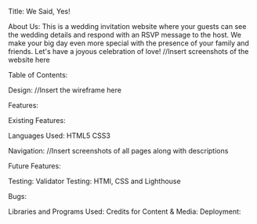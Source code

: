 Title: 
We Said, Yes!

About Us: 
This is a wedding invitation website where your guests can see the wedding details and respond with an RSVP message to the host.
We make your big day even more special with the presence of your family and friends. Let's have a joyous celebration of love!
//Insert screenshots of the website here

Table of Contents:

Design:
//Insert the wireframe here

Features:

Existing Features:

Languages Used:
HTML5
CSS3

Navigation:
//Insert screenshots of all pages along with descriptions

Future Features:

Testing:
Validator Testing: HTMl, CSS and Lighthouse

Bugs:

Libraries and Programs Used:
Credits for Content & Media:
Deployment: